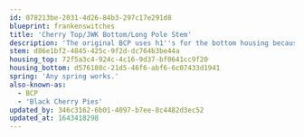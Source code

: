 ```yaml
---
id: 078213be-2031-4d26-84b3-297c17e291d8
blueprint: frankenswitches
title: 'Cherry Top/JWK Bottom/Long Pole Stem'
description: 'The original BCP uses h1''s for the bottom housing because of it''s polyamide material, but almost any other jwk bottom will work.'
stem: d86e1bf2-4845-425c-9f2d-dc764b3be44a
housing_top: 72f5a3c4-924c-4c16-9d37-bf0641cc9f20
housing_bottom: d576180c-21d5-46f6-abf6-6c07433d1941
spring: 'Any spring works.'
also-known-as:
  - BCP
  - 'Black Cherry Pies'
updated_by: 346c3162-6b01-4097-b7ee-8c4482d3ec52
updated_at: 1643418298
---
```

